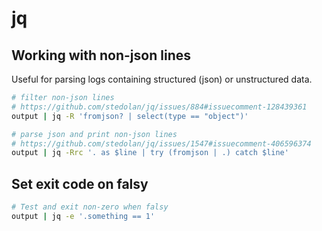 # jq

## Working with non-json lines

Useful for parsing logs containing structured (json) or unstructured data.

```bash
# filter non-json lines
# https://github.com/stedolan/jq/issues/884#issuecomment-128439361
output | jq -R 'fromjson? | select(type == "object")'

# parse json and print non-json lines
# https://github.com/stedolan/jq/issues/1547#issuecomment-406596374
output | jq -Rrc '. as $line | try (fromjson | .) catch $line'
```

## Set exit code on falsy

```bash
# Test and exit non-zero when falsy
output | jq -e '.something == 1'
```
